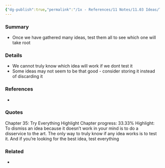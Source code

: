 ```yaml
---
{"dg-publish":true,"permalink":"/1x - References/11 Notes/11.03 Ideas/Test all your ideas/","title":"Test all your ideas","noteIcon":"","created":"2023-03-23T19:38:24.000+03:00","updated":"2024-02-14T20:18:22.718+03:00"}
---
```



### Summary
- Once we have gathered many ideas, test them all to see which one will take root

### Details
- We cannot truly know which idea will work if we dont test it
- Some ideas may not seem to be that good - consider storing it instead of discarding it

### References
- 

### Quotes


Chapter 35: Try Everything
Highlight
Chapter progress: 33.33%
Highlight: To dismiss an idea because it doesn’t work in your mind is to do a disservice to the art. The only way to truly know if any idea works is to test it. And if you’re looking for the best idea, test everything


### Related
- 